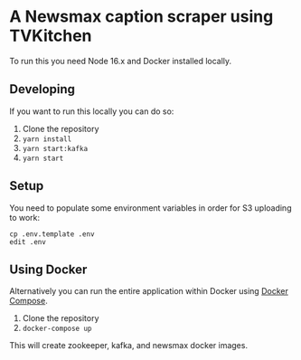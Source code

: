 # A Newsmax caption scraper using TVKitchen

To run this you need Node 16.x and Docker installed locally.

## Developing

If you want to run this locally you can do so:

1. Clone the repository
2. `yarn install`
3. `yarn start:kafka`
4. `yarn start` 

## Setup

You need to populate some environment variables in order for S3 uploading to work:

```
cp .env.template .env
edit .env
```

## Using Docker

Alternatively you can run the entire application within Docker using [Docker Compose](https://docs.docker.com/compose/).

1. Clone the repository
2. `docker-compose up`

This will create zookeeper, kafka, and newsmax docker images.
